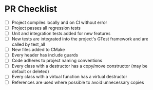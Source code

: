 # PR Checklist

* [ ] Project compiles locally and on CI without error
* [ ] Project passes all regression tests
* [ ] Unit and integration tests added for new features
* [ ] New tests are integrated into the project's GTest framework and are called by test_all
* [ ] New files added to CMake
* [ ] Every header has include guards
* [ ] Code adheres to project naming conventions
* [ ] Every class with a destructor has a copy/move constructor (may be default or deleted)
* [ ] Every class with a virtual function has a virtual destructor
* [ ] References are used where possible to avoid unnecessary copies